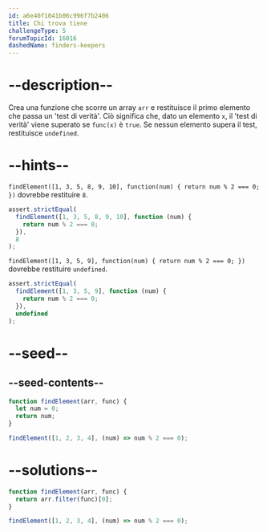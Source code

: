 ```yaml
---
id: a6e40f1041b06c996f7b2406
title: Chi trova tiene
challengeType: 5
forumTopicId: 16016
dashedName: finders-keepers
---
```


# --description--

Crea una funzione che scorre un array `arr` e restituisce il primo elemento che passa un 'test di verità'. Ciò significa che, dato un elemento `x`, il 'test di verità' viene superato se `func(x)` è `true`. Se nessun elemento supera il test, restituisce `undefined`.

# --hints--

`findElement([1, 3, 5, 8, 9, 10], function(num) { return num % 2 === 0; })` dovrebbe restituire `8`.

```js
assert.strictEqual(
  findElement([1, 3, 5, 8, 9, 10], function (num) {
    return num % 2 === 0;
  }),
  8
);
```

`findElement([1, 3, 5, 9], function(num) { return num % 2 === 0; })` dovrebbe restituire `undefined`.

```js
assert.strictEqual(
  findElement([1, 3, 5, 9], function (num) {
    return num % 2 === 0;
  }),
  undefined
);
```

# --seed--

## --seed-contents--

```js
function findElement(arr, func) {
  let num = 0;
  return num;
}

findElement([1, 2, 3, 4], (num) => num % 2 === 0);
```

# --solutions--

```js
function findElement(arr, func) {
  return arr.filter(func)[0];
}

findElement([1, 2, 3, 4], (num) => num % 2 === 0);
```
